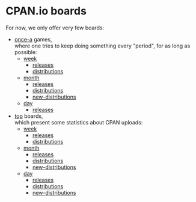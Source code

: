 # CPAN.io boards

For now, we only offer very few boards:

- [once-a](once-a/) games,  
  where one tries to keep doing something every "period", for as long as possible:
    - [week](once-a/week/)
        - [releases](once-a/week/releases/)
        - [distributions](once-a/week/distributions/)
    - [month](once-a/month/)
        - [releases](once-a/month/releases/)
        - [distributions](once-a/month/distributions/)
        - [new-distributions](once-a/month/new-distributions/)
    - [day](once-a/day/)
        - [releases](once-a/day/releases/)
- [top](top/) boards,  
  which present some statistics about CPAN uploads:
    - [week](top/week/)
        - [releases](top/week/releases/)
        - [distributions](top/week/distributions/)
    - [month](top/month/)
        - [releases](top/month/releases/)
        - [distributions](top/month/distributions/)
        - [new-distributions](top/month/new-distributions/)
    - [day](top/day/)
        - [releases](top/day/releases/)
        - [distributions](top/day/distributions/)
        - [new-distributions](top/day/new-distributions/)
